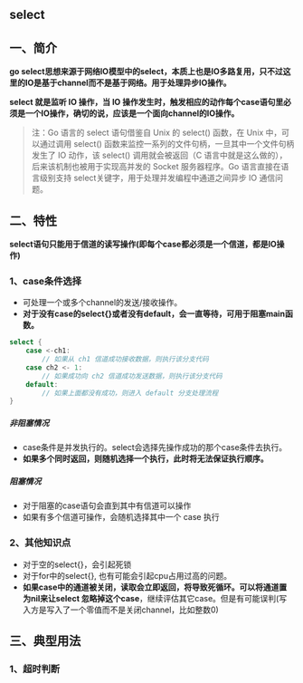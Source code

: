 ## select
## 一、简介
**go select思想来源于网络IO模型中的select，本质上也是IO多路复用，只不过这里的IO是基于channel而不是基于网络。用于处理异步IO操作。**

**select 就是监听 IO 操作，当 IO 操作发生时，触发相应的动作每个case语句里必须是一个IO操作，确切的说，应该是一个面向channel的IO操作。**

> 注：Go 语言的 select 语句借鉴自 Unix 的 select() 函数，在 Unix 中，可以通过调用 select() 函数来监控一系列的文件句柄，一旦其中一个文件句柄发生了 IO 动作，该 select() 调用就会被返回（C 语言中就是这么做的），后来该机制也被用于实现高并发的 Socket 服务器程序。Go 语言直接在语言级别支持 select关键字，用于处理并发编程中通道之间异步 IO 通信问题。

## 二、特性

**select语句只能用于信道的读写操作(即每个case都必须是一个信道，都是IO操作)**

### 1、case条件选择

* 可处理一个或多个channel的发送/接收操作。
* **对于没有case的select{}或者没有default，会一直等待，可用于阻塞main函数。**

```go
select {
    case <-ch1:
        // 如果从 ch1 信道成功接收数据，则执行该分支代码
    case ch2 <- 1:
        // 如果成功向 ch2 信道成功发送数据，则执行该分支代码
    default:
        // 如果上面都没有成功，则进入 default 分支处理流程
}
```

##### 非阻塞情况
* case条件是并发执行的。select会选择先操作成功的那个case条件去执行。
* **如果多个同时返回，则随机选择一个执行，此时将无法保证执行顺序。**

##### 阻塞情况
* 对于阻塞的case语句会直到其中有信道可以操作
* 如果有多个信道可操作，会随机选择其中一个 case 执行

### 2、其他知识点
* 对于空的select{}，会引起死锁
* 对于for中的select{}, 也有可能会引起cpu占用过高的问题。
* **如果case中的通道被关闭，读取会立即返回，将导致死循环。可以将通道置为nil来让select 忽略掉这个case**，继续评估其它case。但是有可能误判(写入方是写入了一个零值而不是关闭channel，比如整数0)
## 三、典型用法
### 1、超时判断

